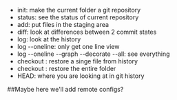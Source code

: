 - init: make the current folder a git repository
- status: see the status of current repository
- add: put files in the staging area
- diff: look at differences between 2 commit states
- log: look at the history
- log --oneline: only get one line view
- log --oneline --graph --decorate --all: see everything
- checkout <hash><file>: restore a singe file from history
- checkout <hash> : restore the entire folder
- HEAD: where you are looking at in git history

##Maybe here we'll add remote configs?
